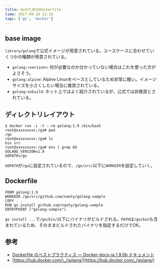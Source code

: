 ```yaml
---
title: GoのためのDockerfile
time: 2017-09-18 12:18
tags: ['go', 'docker']
---
```


## base image

`library/golang`で公式イメージが用意されている。ユースケースに合わせていくつかの種類が用意されている。

- `golang:<version>`: 何が必要なのか分かっていない場合はこれを使った方がよさそう。
- `golang:alpine`: Alpine Linuxをベースとしているため非常に軽い。イメージサイズを小さくしたい場合に推奨されている。
- `golang:onbuild`: ネット上ではよく紹介されているが、公式では非推奨とされている。

## ディレクトリレイアウト

```
$ docker run -i -t --rm golang:1.9 /bin/bash
root@xxxxxxxxx:/go# pwd
/go
root@xxxxxxxxx:/go# ls
bin src
root@xxxxxxxxx:/go# env | grep GO
GOLANG_VERSION=1.9
GOPATH=/go
```

`GOPATH`が`/go`に設定されているので、`/go/src/`以下に`WORKDIR`を設定していく。

## Dockerfile

```
FROM golang:1.9
WORKDIR /go/src/github.com/naoty/golang-sample
COPY . .
RUN go install github.com/naoty/golang-sample
ENTRYPOINT ["golang-sample"]
```

`go install ...`で`/go/bin/`以下にバイナリがビルドされる。`PATH`は`/go/bin`も含まれているため、そのままビルドされたバイナリを指定するだけでOK。

## 参考

- [Dockerfile のベストプラクティス — Docker-docs-ja 1.9.0b ドキュメント](http://docs.docker.jp/engine/articles/dockerfile_best-practice.html)
- [https://hub.docker.com/\_/golang/](https://hub.docker.com/_/golang/)
